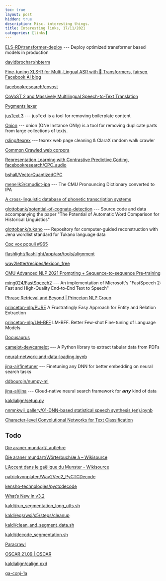 ```yaml
---
toc: true
layout: post
hidden: true
description: Misc. interesting things.
title: Interesting links, 17/11/2021
categories: [links]
---
```


[ELS-RD/transformer-deploy](https://github.com/ELS-RD/transformer-deploy) --- Deploy optimized transformer based models in production

[davidbrochart/nbterm](https://github.com/davidbrochart/nbterm)

[Fine-tuning XLS-R for Multi-Lingual ASR with 🤗 Transformers](https://huggingface.co/blog/fine-tune-xlsr-wav2vec2),
[fairseq](https://github.com/pytorch/fairseq/tree/main/examples/wav2vec/xlsr),
[Facebook AI blog](https://ai.facebook.com/blog/xls-r-self-supervised-speech-processing-for-128-languages)

[facebookresearch/covost](https://github.com/facebookresearch/covost)

[CoVoST 2 and Massively Multilingual Speech-to-Text Translation](https://arxiv.org/abs/2007.10310)

[Pygments lexer](https://pygments.org/docs/lexerdevelopment/)

[jusText 3](http://corpus.tools/wiki/Justext) --- jusText is a tool for removing boilerplate content

[Onion](http://corpus.tools/wiki/Onion) --- onion (ONe Instance ONly) is a tool for removing duplicate parts from large collections of texts.

[rsling/texrex](https://github.com/rsling/texrex) --- texrex web page cleaning & ClaraX random walk crawler

[Common Crawled web corpora](https://www.duo.uio.no/bitstream/handle/10852/57836/Kristoffersen_MSc2.pdf)

[Representation Learning with Contrastive Predictive Coding](https://arxiv.org/abs/1807.03748),
[facebookresearch/CPC_audio](https://github.com/facebookresearch/CPC_audio)

[bshall/VectorQuantizedCPC](https://github.com/bshall/VectorQuantizedCPC)

[menelik3/cmudict-ipa](https://github.com/menelik3/cmudict-ipa) --- The CMU Pronouncing Dictionary converted to IPA

[A cross-linguistic database of phonetic transcription systems](https://sciendo.com/pdf/10.2478/yplm-2018-0002)

[glottobank/potential-of-cognate-detection](https://github.com/glottobank/potential-of-cognate-detection) --- Source code and data accompanying the paper "The Potential of Automatic Word Comparison for Historical Linguistics"

[glottobank/tukano](https://github.com/glottobank/tukano) --- Repository for computer-guided reconstruction with Jena wordlist standard for Tukano language data

[Cpc vox populi #965](https://github.com/flashlight/wav2letter/commit/04b0305599008b7f4498ef39c1c9e684f856ec1c)

[flashlight/flashlight/app/asr/tools/alignment](https://github.com/flashlight/flashlight/tree/e9628da572288ee1d5177033eec090b6aee91680/flashlight/app/asr/tools/alignment)

[wav2letter/recipes/lexicon_free](https://github.com/flashlight/wav2letter/tree/main/recipes/lexicon_free)

[CMU Advanced NLP 2021 Prompting + Sequence-to-sequence Pre-training](https://www.youtube.com/watch?v=TE6urdkTR4I)

[ming024/FastSpeech2](https://github.com/ming024/FastSpeech2) --- An implementation of Microsoft's "FastSpeech 2: Fast and High-Quality End-to-End Text to Speech"

[Phrase Retrieval and Beyond | Princeton NLP Group](https://princeton-nlp.github.io/phrase-retrieval-and-beyond/)

[princeton-nlp/PURE](https://github.com/princeton-nlp/PURE) A Frustratingly Easy Approach for Entity and Relation Extraction

[princeton-nlp/LM-BFF](https://github.com/princeton-nlp/LM-BFF) LM-BFF. Better Few-shot Fine-tuning of Language Models

[Docusaurus](https://docusaurus.io)

[camelot-dev/camelot](https://github.com/camelot-dev/camelot) --- A Python library to extract tabular data from PDFs

[neural-network-and-data-loading.ipynb](https://colab.research.google.com/github/google/jax/blob/main/docs/notebooks/neural_network_with_tfds_data.ipynb)

[jina-ai/finetuner](https://github.com/jina-ai/finetuner) --- Finetuning any DNN for better embedding on neural search tasks

[ddbourgin/numpy-ml](https://github.com/ddbourgin/numpy-ml)

[jina-ai/jina](https://github.com/jina-ai/jina) --- Cloud-native neural search framework for 𝙖𝙣𝙮 kind of data

[kaldialign/setup.py](https://github.com/pzelasko/kaldialign/blob/main/setup.py)

[nnmnkwii_gallery/01-DNN-based statistical speech synthesis \(en\).ipynb](https://github.com/r9y9/nnmnkwii_gallery/blob/master/notebooks/tts/01-DNN-based%20statistical%20speech%20synthesis%20\(en\).ipynb)

[Character-level Convolutional Networks for Text Classification](https://arxiv.org/abs/1509.01626)

## Todo

[Die araner mundart/Lautlehre](https://de.wikisource.org/wiki/Die_araner_mundart/Lautlehre)

[Die araner mundart/Wörterbuch/æ ȧ – Wikisource](https://de.wikisource.org/wiki/Die_araner_mundart/W%C3%B6rterbuch/%C3%A6_%C8%A7#cite_ref-36)

[L’Accent dans le gaëlique du Munster - Wikisource](https://fr.wikisource.org/wiki/L%E2%80%99Accent_dans_le_ga%C3%ABlique_du_Munster)

[patrickvonplaten/Wav2Vec2_PyCTCDecode](https://github.com/patrickvonplaten/Wav2Vec2_PyCTCDecode)

[kensho-technologies/pyctcdecode](https://github.com/kensho-technologies/pyctcdecode)

[What’s New in v3.2](https://spacy.io/usage/v3-2)

[kaldi/run_segmentation_long_utts.sh](https://github.com/kaldi-asr/kaldi/blob/master/egs/tedlium/s5_r2/local/run_segmentation_long_utts.sh)

[kaldi/egs/wsj/s5/steps/cleanup](https://github.com/kaldi-asr/kaldi/tree/master/egs/wsj/s5/steps/cleanup)

[kaldi/clean_and_segment_data.sh](https://github.com/kaldi-asr/kaldi/blob/master/egs/wsj/s5/steps/cleanup/clean_and_segment_data.sh)

[kaldi/decode_segmentation.sh](https://github.com/kaldi-asr/kaldi/blob/master/egs/wsj/s5/steps/cleanup/decode_segmentation.sh)

[Paracrawl](https://paracrawl.eu/)

[OSCAR 21.09 | OSCAR](https://oscar-corpus.com/post/oscar-v21-09/)

[kaldialign/calign.pxd](https://github.com/pzelasko/kaldialign/blob/main/extensions/calign.pxd)

[ga-conj-1a](https://en.wiktionary.org/wiki/Template\:ga-conj-1a)
